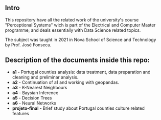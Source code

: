## Intro

This repository have all the related work of the university's course "Perceptional Systems" wich is part of the Electrical and Computer Master programme; and deals essentially with Data Science related topics.

The subject was taught in 2021 in Nova School of Science and Technology by Prof. José Fonseca.



## Description of the documents inside this repo:

* **a1** - Portugal counties analysis: data treatment, data preparation and cleaning and preliminar analysis.
* **a2** - Continuation of a1 and working with geopandas.
* **a3** - K-Nearest Neighbours
* **a4** - Baysian Inference
* **a5** - Decision Trees
* **a6** - Neural Networks
* **projeto-final** - Brief study about Portugal counties culture related features
